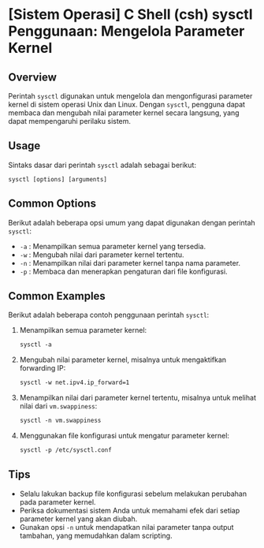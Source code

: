 # [Sistem Operasi] C Shell (csh) sysctl Penggunaan: Mengelola Parameter Kernel

## Overview
Perintah `sysctl` digunakan untuk mengelola dan mengonfigurasi parameter kernel di sistem operasi Unix dan Linux. Dengan `sysctl`, pengguna dapat membaca dan mengubah nilai parameter kernel secara langsung, yang dapat mempengaruhi perilaku sistem.

## Usage
Sintaks dasar dari perintah `sysctl` adalah sebagai berikut:

```
sysctl [options] [arguments]
```

## Common Options
Berikut adalah beberapa opsi umum yang dapat digunakan dengan perintah `sysctl`:

- `-a` : Menampilkan semua parameter kernel yang tersedia.
- `-w` : Mengubah nilai dari parameter kernel tertentu.
- `-n` : Menampilkan nilai dari parameter kernel tanpa nama parameter.
- `-p` : Membaca dan menerapkan pengaturan dari file konfigurasi.

## Common Examples
Berikut adalah beberapa contoh penggunaan perintah `sysctl`:

1. Menampilkan semua parameter kernel:
   ```csh
   sysctl -a
   ```

2. Mengubah nilai parameter kernel, misalnya untuk mengaktifkan forwarding IP:
   ```csh
   sysctl -w net.ipv4.ip_forward=1
   ```

3. Menampilkan nilai dari parameter kernel tertentu, misalnya untuk melihat nilai dari `vm.swappiness`:
   ```csh
   sysctl -n vm.swappiness
   ```

4. Menggunakan file konfigurasi untuk mengatur parameter kernel:
   ```csh
   sysctl -p /etc/sysctl.conf
   ```

## Tips
- Selalu lakukan backup file konfigurasi sebelum melakukan perubahan pada parameter kernel.
- Periksa dokumentasi sistem Anda untuk memahami efek dari setiap parameter kernel yang akan diubah.
- Gunakan opsi `-n` untuk mendapatkan nilai parameter tanpa output tambahan, yang memudahkan dalam scripting.